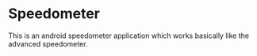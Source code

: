 # Speedometer
This is an android speedometer application which works basically like the advanced speedometer.
